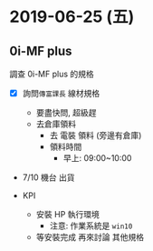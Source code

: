 # 2019-06-25 (五)

## 0i-MF plus

調查 0i-MF plus 的規格

- [x] 詢問`傳富課長` 線材規格

  - 要盡快問, 超級趕
  - 去倉庫領料
    - 去 電裝 領料 (旁邊有倉庫)
    - 領料時間
      - 早上: 09:00~10:00

- 7/10 機台 出貨

- KPI
  - 安裝 HP 執行環境
    - 注意: 作業系統是 `win10`
  - 等安裝完成 再來討論 其他規格
